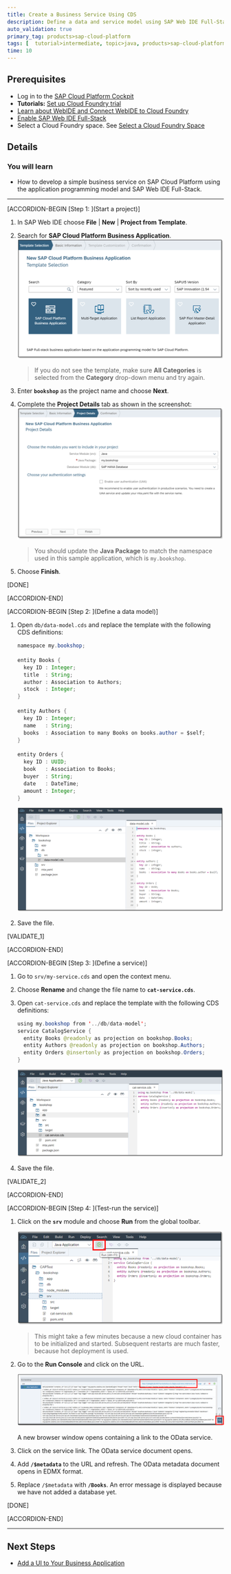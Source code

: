 ```yaml
---
title: Create a Business Service Using CDS
description: Define a data and service model using SAP Web IDE Full-Stack and the application programming model based on Core Data and Services (CDS).
auto_validation: true
primary_tag: products>sap-cloud-platform
tags: [  tutorial>intermediate, topic>java, products>sap-cloud-platform, products>sap-web-ide ]
time: 10
---
```


## Prerequisites  
 - Log in to the [SAP Cloud Platform Cockpit](https://account.hanatrial.ondemand.com/cockpit#/home/trialhome)
 - **Tutorials:** [Set up Cloud Foundry trial](https://www.sap.com/developer/tutorials/cp-cf-create-account.html)
 - [Learn about WebIDE and Connect WebIDE to Cloud Foundry](https://www.sap.com/developer/tutorials/webide-customize.html)
 - [Enable SAP Web IDE Full-Stack](https://www.sap.com/developer/tutorials/webide-multi-cloud.html)
 - Select a Cloud Foundry space. See [Select a Cloud Foundry Space](https://help.sap.com/viewer/825270ffffe74d9f988a0f0066ad59f0/CF/en-US/98f49286ac05492f88428c603d146fc3.html)

## Details
### You will learn  
  - How to develop a simple business service on SAP Cloud Platform using the application programming model and SAP Web IDE Full-Stack.

---

[ACCORDION-BEGIN [Step 1: ](Start a project)]

1. In SAP Web IDE choose **File** | **New** | **Project from Template**.
2. Search for **SAP Cloud Platform Business Application**.
![Select the project template](web-ide-template.png)
    >If you do not see the template, make sure **All Categories** is selected from the **Category** drop-down menu and try again.

3. Enter **`bookshop`** as the project name and choose **Next**.
4. Complete the **Project Details** tab as shown in the screenshot:
![Complete the project details](project-details.png)
    >You should update the **Java Package** to match the namespace used in this sample application, which is `my.bookshop`.

5. Choose **Finish**.

[DONE]

[ACCORDION-END]

[ACCORDION-BEGIN [Step 2: ](Define a data model)]

1. Open `db/data-model.cds` and replace the template with the following CDS definitions:

    ```java
    namespace my.bookshop;

    entity Books {
      key ID : Integer;
      title  : String;
      author : Association to Authors;
      stock  : Integer;
    }

    entity Authors {
      key ID : Integer;
      name   : String;
      books  : Association to many Books on books.author = $self;
    }

    entity Orders {
      key ID : UUID;
      book   : Association to Books;
      buyer  : String;
      date   : DateTime;
      amount : Integer;
    }
    ```

    ![Define the data model](define-data-model.png)

2. Save the file.

[VALIDATE_1]

[ACCORDION-END]

[ACCORDION-BEGIN [Step 3: ](Define a service)]

1. Go to `srv/my-service.cds` and open the context menu.
2. Choose **Rename** and change the file name to **`cat-service.cds`**.
3. Open `cat-service.cds` and replace the template with the following CDS definitions:

    ```java
    using my.bookshop from '../db/data-model';
    service CatalogService {
      entity Books @readonly as projection on bookshop.Books;
      entity Authors @readonly as projection on bookshop.Authors;
      entity Orders @insertonly as projection on bookshop.Orders;
    }
    ```

    ![Define the service model](define-service-model.png)
4. Save the file.

[VALIDATE_2]

[ACCORDION-END]

[ACCORDION-BEGIN [Step 4: ](Test-run the service)]

1. Click on the **`srv`** module and choose **Run** from the global toolbar.

    ![Choose Run](run-java-app.png)

    >This might take a few minutes because a new cloud container has to be initialized and started. Subsequent restarts are much faster, because hot deployment is used.

2. Go to the **Run Console** and click on the URL.

    ![Run console](run-console.png)

    A new browser window opens containing a link to the OData service.
3. Click on the service link.
The OData service document opens.
4. Add **`/$metadata`** to the URL and refresh.
The OData metadata document opens in EDMX format.
5. Replace `/$metadata` with **`/Books`**.
An error message is displayed because we have not added a database yet.

[DONE]

[ACCORDION-END]

---

## Next Steps
- [Add a UI to Your Business Application](https://www.sap.com/developer/tutorials/cp-apm-02-add-ui.html)
